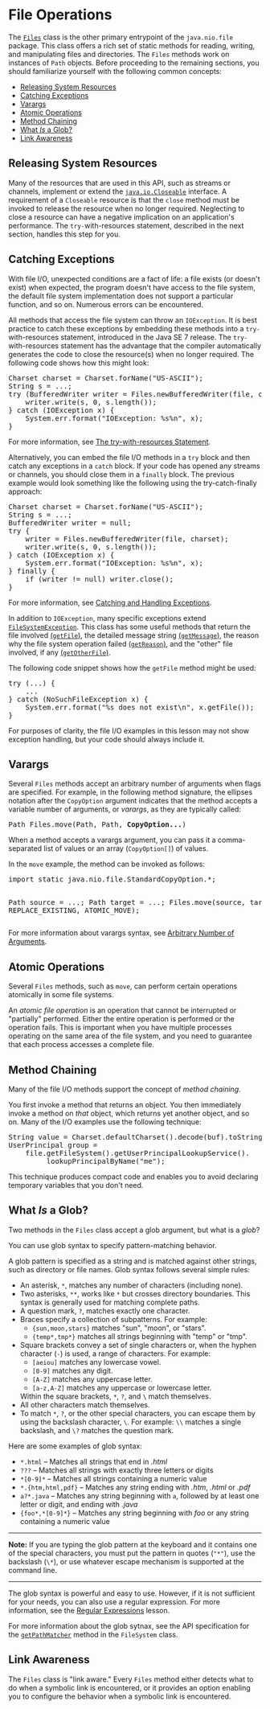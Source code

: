 <h1>File Operations</h1>
<!-- File Operations -->
<p>The 
<a class="APILink" target="_blank" href="https://docs.oracle.com/javase/8/docs/api/java/nio/file/Files.html"><code>Files</code></a> class is the other primary entrypoint of the <code>java.nio.file</code> package. This class offers a rich set of static methods for reading, writing, and manipulating files and directories. The <code>Files</code> methods work on instances of <code>Path</code> objects. Before proceeding to the remaining sections, you should familiarize yourself with the following common concepts:</p>
<ul>
<li><a href="#resources">Releasing System Resources</a></li>
<li><a href="#exception">Catching Exceptions</a></li>
<li><a href="#varargs">Varargs</a></li>
<li><a href="#atomic">Atomic Operations</a></li>
<li><a href="#chaining">Method Chaining</a></li>
<li><a href="#glob">What <em>Is</em> a Glob?</a></li>
<li><a href="#linkaware">Link Awareness</a></li>
</ul>
<h2><a name="resources" id="resources">Releasing System Resources</a></h2>
<p>Many of the resources that are used in this API, such as streams or channels, implement or extend the 
<a class="APILink" target="_blank" href="https://docs.oracle.com/javase/8/docs/api/java/io/Closeable.html"><code>java.io.Closeable</code></a> interface. A requirement of a <code>Closeable</code> resource is that the <code>close</code> method must be invoked to release the resource when no longer required. Neglecting to close a resource can have a negative implication on an application&#39;s performance. The <code>try-</code>with-resources statement, described in the next section, handles this step for you.</p>
<h2><a name="exception" id="exception">Catching Exceptions</a></h2>
<p>With file I/O, unexpected conditions are a fact of life: a file exists (or doesn&#39;t exist) when expected, the program doesn&#39;t have access to the file system, the default file system implementation does not support a particular function, and so on. Numerous errors can be encountered.</p>
<p>All methods that access the file system can throw an <code>IOException</code>. It is best practice to catch these exceptions by embedding these methods into a <code>try-</code>with-resources statement, introduced in the Java SE 7 release. The <code>try-</code>with-resources statement has the advantage that the compiler automatically generates the code to close the resource(s) when no longer required. The following code shows how this might look:</p>
<div class="codeblock"><pre>
Charset charset = Charset.forName("US-ASCII");
String s = ...;
try (BufferedWriter writer = Files.newBufferedWriter(file, charset)) {
    writer.write(s, 0, s.length());
} catch (IOException x) {
    System.err.format("IOException: %s%n", x);
}
</pre></div>
<p>For more information, see 
<a class="TutorialLink" target="_top" href="../../essential/exceptions/tryResourceClose.html">The try-with-resources Statement</a>.</p>
<p>Alternatively, you can embed the file I/O methods in a <code>try</code> block and then catch any exceptions in a <code>catch</code> block. If your code has opened any streams or channels, you should close them in a <code>finally</code> block. The previous example would look something like the following using the try-catch-finally approach:</p>
<div class="codeblock"><pre>
Charset charset = Charset.forName("US-ASCII");
String s = ...;
BufferedWriter writer = null;
try {
    writer = Files.newBufferedWriter(file, charset);
    writer.write(s, 0, s.length());
} catch (IOException x) {
    System.err.format("IOException: %s%n", x);
} finally {
    if (writer != null) writer.close();
}
</pre></div>
<p>For more information, see 
<a class="TutorialLink" target="_top" href="../../essential/exceptions/handling.html">Catching and Handling Exceptions</a>.</p>
<p>In addition to <code>IOException</code>, many specific exceptions extend 
<a class="APILink" target="_blank" href="https://docs.oracle.com/javase/8/docs/api/java/nio/file/FileSystemException.html"><code>FileSystemException</code></a>. This class has some useful methods that return the file involved 
<a class="APILink" target="_blank" href="https://docs.oracle.com/javase/8/docs/api/java/nio/file/FileSystemException.html#getFile--">(<code>getFile</code>)</a>, the detailed message string 
<a class="APILink" target="_blank" href="https://docs.oracle.com/javase/8/docs/api/java/nio/file/FileSystemException.html#getMessage--">(<code>getMessage</code>)</a>, the reason why the file system operation failed 
<a class="APILink" target="_blank" href="https://docs.oracle.com/javase/8/docs/api/java/nio/file/FileSystemException.html#getReason--">(<code>getReason</code>)</a>, and the &quot;other&quot; file involved, if any 
<a class="APILink" target="_blank" href="https://docs.oracle.com/javase/8/docs/api/java/nio/file/FileSystemException.html#getOtherFile--">(<code>getOtherFile</code>)</a>.</p>
<p>The following code snippet shows how the <code>getFile</code> method might be used:</p>
<div class="codeblock"><pre>
try (...) {
    ...    
} catch (NoSuchFileException x) {
    System.err.format("%s does not exist\n", x.getFile());
}
</pre></div>
<p>For purposes of clarity, the file I/O examples in this lesson may not show exception handling, but your code should always include it.</p>
<h2><a name="varargs" id="varargs">Varargs</a></h2>
<p>Several <code>Files</code> methods accept an arbitrary number of arguments when flags are specified. For example, in the following method signature, the ellipses notation after the <code>CopyOption</code> argument indicates that the method accepts a variable number of arguments, or <em>varargs</em>, as they are typically called:</p>
<div class="codeblock"><pre>
Path Files.move(Path, Path, <b>CopyOption...</b>)
</pre></div>
<p>When a method accepts a varargs argument, you can pass it a comma-separated list of values or an array (<code>CopyOption[]</code>) of values.</p>
<p>In the <code>move</code> example, the method can be invoked as follows:</p>
<div class="codeblock"><pre>
import static java.nio.file.StandardCopyOption.*;

Path source = ...;
Path target = ...;
Files.move(source,
           target,
           REPLACE_EXISTING,
           ATOMIC_MOVE);
</pre></div>
<p>For more information about varargs syntax, see 
<a class="TutorialLink" target="_top" href="../../java/javaOO/arguments.html#varargs">Arbitrary Number of Arguments</a>.</p>
<h2><a name="atomic" id="atomic">Atomic Operations</a></h2>
<p>Several <code>Files</code> methods, such as <code>move</code>, can perform certain operations atomically in some file systems.</p>
<p>An <em>atomic file operation</em> is an operation that cannot be interrupted or &quot;partially&quot; performed. Either the entire operation is performed or the operation fails. This is important when you have multiple processes operating on the same area of the file system, and you need to guarantee that each process accesses a complete file.</p>
<h2><a name="chaining" id="chaining">Method Chaining</a></h2>
<p>Many of the file I/O methods support the concept of <em>method chaining</em>.</p>
<p>You first invoke a method that returns an object. You then immediately invoke a method on <em>that</em> object, which returns yet another object, and so on. Many of the I/O examples use the following technique:</p>
<div class="codeblock"><pre>
String value = Charset.defaultCharset().decode(buf).toString();
UserPrincipal group =
    file.getFileSystem().getUserPrincipalLookupService().
         lookupPrincipalByName("me");
</pre></div>
<p>This technique produces compact code and enables you to avoid declaring temporary variables that you don&#39;t need.</p>
<h2><a name="glob" id="glob">What <em>Is</em> a Glob?</a></h2>
<p>Two methods in the <code>Files</code> class accept a glob argument, but what is a <em>glob</em>?</p>
<p>You can use glob syntax to specify pattern-matching behavior.</p>
<p>A glob pattern is specified as a string and is matched against other strings, such as directory or file names. Glob syntax follows several simple rules:</p>
<ul>
<li>An asterisk, <code>*</code>, matches any number of characters (including none).</li>
<li>Two asterisks, <code>**</code>, works like <code>*</code> but crosses directory boundaries. This syntax is generally used for matching complete paths.</li>
<li>A question mark, <code>?</code>, matches exactly one character.</li>
<li>Braces specify a collection of subpatterns. For example:
<ul>
<li><code>{sun,moon,stars}</code> matches &quot;sun&quot;, &quot;moon&quot;, or &quot;stars&quot;.</li>
<li><code>{temp*,tmp*}</code> matches all strings beginning with &quot;temp&quot; or &quot;tmp&quot;.</li>
</ul>
</li>
<li>Square brackets convey a set of single characters or, when the hyphen character (<code>-</code>) is used, a range of characters. For example:
<ul>
<li><code>[aeiou]</code> matches any lowercase vowel.</li>
<li><code>[0-9]</code> matches any digit.</li>
<li><code>[A-Z]</code> matches any uppercase letter.</li>
<li><code>[a-z,A-Z]</code> matches any uppercase or lowercase letter.</li>
</ul>
Within the square brackets, <code>*</code>, <code>?</code>, and <code>\</code> match themselves.</li>
<li>All other characters match themselves.</li>
<li>To match <code>*</code>, <code>?</code>, or the other special characters, you can escape them by using the backslash character, <code>\</code>. For example: <code>\\</code> matches a single backslash, and <code>\?</code> matches the question mark.</li>
</ul>
<p>Here are some examples of glob syntax:</p>
<ul>
<li><code>*.html</code> &ndash; Matches all strings that end in <em>.html</em></li>
<li><code>???</code> &ndash; Matches all strings with exactly three letters or digits</li>
<li><code>*[0-9]*</code> &ndash; Matches all strings containing a numeric value</li>
<li><code>*.{htm,html,pdf}</code> &ndash; Matches any string ending with <em>.htm</em>, <em>.html</em> or <em>.pdf</em></li>
<li><code>a?*.java</code> &ndash; Matches any string beginning with <code>a</code>, followed by at least one letter or digit, and ending with <em>.java</em></li>
<li><code>{foo*,*[0-9]*}</code> &ndash; Matches any string beginning with <em>foo</em> or any string containing a numeric value</li>
</ul>
<div class="note"><hr /><strong>Note:</strong>&nbsp;If you are typing the glob pattern at the keyboard and it contains one of the special characters, you must put the pattern in quotes (<code>&quot;*&quot;</code>), use the backslash (<code>\*</code>), or use whatever escape mechanism is supported at the command line.
<hr /></div>
<p>The glob syntax is powerful and easy to use. However, if it is not sufficient for your needs, you can also use a regular expression. For more information, see the 
<a class="TutorialLink" target="_top" href="../../essential/regex/index.html">Regular Expressions</a> lesson.</p>
<p>For more information about the glob sytnax, see the API specification for the 
<a class="APILink" target="_blank" href="https://docs.oracle.com/javase/8/docs/api/java/nio/file/FileSystem.html#getPathMatcher-java.lang.String-"><code>getPathMatcher</code></a> method in the <code>FileSystem</code> class.</p>
<h2><a name="linkaware" id="linkaware">Link Awareness</a></h2>
<p>The <code>Files</code> class is &quot;link aware.&quot; Every <code>Files</code> method either detects what to do when a symbolic link is encountered, or it provides an option enabling you to configure the behavior when a symbolic link is encountered.</p>
